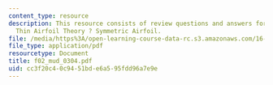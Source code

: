 ```yaml
---
content_type: resource
description: This resource consists of review questions and answers for lecture on
  Thin Airfoil Theory ? Symmetric Airfoil.
file: /media/https%3A/open-learning-course-data-rc.s3.amazonaws.com/16-01-unified-engineering-i-ii-iii-iv-fall-2005-spring-2006/cc3f20c40c9451bde6a595fdd96a7e9e_f02_mud_0304.pdf
file_type: application/pdf
resourcetype: Document
title: f02_mud_0304.pdf
uid: cc3f20c4-0c94-51bd-e6a5-95fdd96a7e9e
---
```

